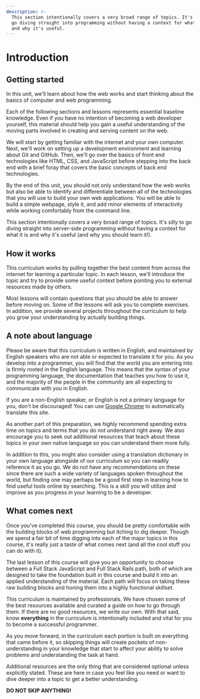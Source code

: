 ```yaml
---
description: >-
  This section intentionally covers a very broad range of topics. It's silly to
  go diving straight into programming without having a context for what it is
  and why it's useful.
---
```


# Introduction

## Getting started

In this unit, we'll learn about how the web works and start thinking about the basics of computer and web programming.

Each of the following sections and lessons represents essential baseline knowledge. Even if you have no intention of becoming a web developer yourself, this material should help you gain a useful understanding of the moving parts involved in creating and serving content on the web.

We will start by getting familiar with the internet and your own computer. Next, we'll work on setting up a development environment and learning about Git and GitHub. Then, we'll go over the basics of front end technologies like HTML, CSS, and JavaScript before stepping into the back end with a brief foray that covers the basic concepts of back end technologies.

By the end of this unit, you should not only understand how the web works but also be able to identify and differentiate between all of the technologies that you will use to build your own web applications. You will be able to build a simple webpage, style it, and add minor elements of interactivity while working comfortably from the command line.

This section intentionally covers a very broad range of topics. It's silly to go diving straight into server-side programming without having a context for what it is and why it's useful \(and why you should learn it!\).

## How it works

This curriculum works by pulling together the best content from across the internet for learning a particular topic. In each lesson, we'll introduce the topic and try to provide some useful context before pointing you to external resources made by others.

Most lessons will contain questions that you should be able to answer before moving on. Some of the lessons will ask you to complete exercises. In addition, we provide several projects throughout the curriculum to help you grow your understanding by actually building things.

## A note about language

Please be aware that this curriculum is written in English, and maintained by English speakers who are not able or expected to translate it for you. As you develop into a programmer, you will find that the world you are entering into is firmly rooted in the English language. This means that the syntax of your programming language, the documentation that teaches you how to use it, and the majority of the people in the community are all expecting to communicate with you in English.

If you are a non-English speaker, or English is not a primary language for you, don't be discouraged! You can use [Google Chrome](https://www.google.com/chrome/) to automatically translate this site.

As another part of this preparation, we _highly_ recommend spending extra time on topics and terms that you do not understand right away. We also encourage you to seek out additional resources that teach about these topics in your own native language so you can understand them more fully.

In addition to this, you might also consider using a translation dictionary in your own language alongside of our curriculum so you can readily reference it as you go. We do not have any recommendations on these since there are such a wide variety of languages spoken throughout the world, but finding one may perhaps be a good first step in learning how to find useful tools online by searching. This is a skill you will utilize and improve as you progress in your learning to be a developer.

## What comes next

Once you've completed this course, you should be pretty comfortable with the building blocks of web programming but itching to dig deeper. Though we spend a fair bit of time digging into each of the major topics in this course, it's really just a taste of what comes next \(and all the cool stuff you can do with it\).

The last lesson of this course will give you an opportunity to choose between a Full Stack JavaScript and Full Stack Rails path, both of which are designed to take the foundation built in this course and build it into an applied understanding of the material. Each path will focus on taking these raw building blocks and honing them into a highly functional skillset.​

This curriculum is maintained by professionals. We have chosen some of the best resources available and curated a guide on how to go through them. If there are no good resources, we write our own. With that said, know **everything** in the curriculum is intentionally included and vital for you to become a successful programmer.

As you move forward, in the curriculum each portion is built on everything that came before it, so skipping things will create pockets of non-understanding in your knowledge that start to affect your ability to solve problems and understanding the task at hand.

Additional resources are the only thing that are considered optional unless explicitly stated. These are here in case you feel like you need or want to dive deeper into a topic to get a better understanding.

**DO NOT SKIP ANYTHING!**

